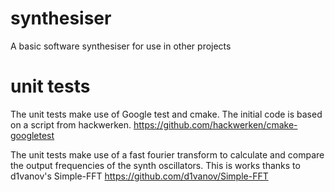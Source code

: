 # synthesiser
A basic software synthesiser for use in other projects

# unit tests
The unit tests make use of Google test and cmake. The initial code is based on a script from hackwerken. 
https://github.com/hackwerken/cmake-googletest


The unit tests make use of a fast fourier transform to calculate and compare the output frequencies of the synth oscillators.
This is works thanks to d1vanov's Simple-FFT https://github.com/d1vanov/Simple-FFT
